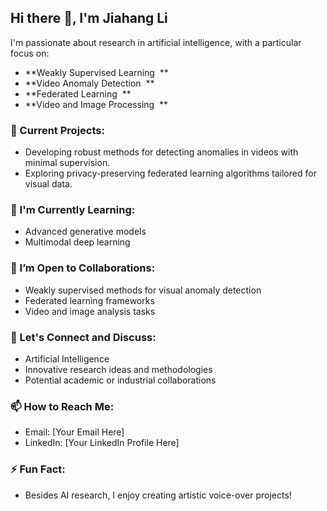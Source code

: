 ## Hi there 👋, I'm Jiahang Li &#x20;

I'm passionate about research in artificial intelligence, with a particular focus on: &#x20;

- **Weakly Supervised Learning  **
- **Video Anomaly Detection  **
- **Federated Learning  **
- **Video and Image Processing  **

### 🔭 Current Projects: &#x20;

- Developing robust methods for detecting anomalies in videos with minimal supervision. &#x20;
- Exploring privacy-preserving federated learning algorithms tailored for visual data. &#x20;

### 🌱 I'm Currently Learning: &#x20;

- Advanced generative models &#x20;
- Multimodal deep learning &#x20;

### 👯 I’m Open to Collaborations: &#x20;

- Weakly supervised methods for visual anomaly detection &#x20;
- Federated learning frameworks &#x20;
- Video and image analysis tasks &#x20;

### 💬 Let's Connect and Discuss: &#x20;

- Artificial Intelligence &#x20;
- Innovative research ideas and methodologies &#x20;
- Potential academic or industrial collaborations &#x20;

### 📫 How to Reach Me: &#x20;

- Email: [Your Email Here] &#x20;
- LinkedIn: [Your LinkedIn Profile Here] &#x20;

### ⚡ Fun Fact: &#x20;

- Besides AI research, I enjoy creating artistic voice-over projects! &#x20;

